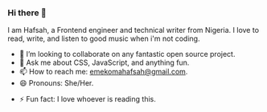 ### Hi there 👋
 
 I am Hafsah, a Frontend engineer and technical writer from Nigeria. I love to read, write, and listen to good music when i'm not coding.

- 👯 I’m looking to collaborate on any fantastic open source project.
- 💬 Ask me about CSS, JavaScript, and anything fun.
- 📫 How to reach me: emekomahafsah@gmail.com.
- 😄 Pronouns: She/Her.
<!-- - ⚡ Find my resume here:https://cutt.ly/8vGEiSL -->
- ⚡ Fun fact:  I love whoever is reading this.


